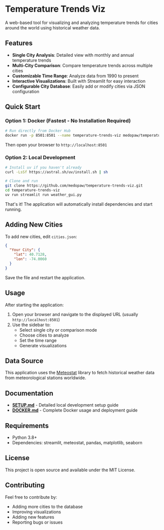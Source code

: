 # Temperature Trends Viz

A web-based tool for visualizing and analyzing temperature trends for cities around the world using historical weather data.

## Features

- **Single City Analysis**: Detailed view with monthly and annual temperature trends
- **Multi-City Comparison**: Compare temperature trends across multiple cities
- **Customizable Time Range**: Analyze data from 1990 to present
- **Interactive Visualizations**: Built with Streamlit for easy interaction
- **Configurable City Database**: Easily add or modify cities via JSON configuration

## Quick Start

### Option 1: Docker (Fastest - No Installation Required)

```bash
# Run directly from Docker Hub
docker run -p 8501:8501 --name temperature-trends-viz medopaw/temperature-trends-viz:latest
```

Then open your browser to `http://localhost:8501`

### Option 2: Local Development

```bash
# Install uv if you haven't already
curl -LsSf https://astral.sh/uv/install.sh | sh

# Clone and run
git clone https://github.com/medopaw/temperature-trends-viz.git
cd temperature-trends-viz
uv run streamlit run weather_gui.py
```

That's it! The application will automatically install dependencies and start running.

## Adding New Cities

To add new cities, edit `cities.json`:

```json
{
  "Your City": {
    "lat": 40.7128,
    "lon": -74.0060
  }
}
```

Save the file and restart the application.

## Usage

After starting the application:

1. Open your browser and navigate to the displayed URL (usually `http://localhost:8501`)
2. Use the sidebar to:
   - Select single city or comparison mode
   - Choose cities to analyze
   - Set the time range
   - Generate visualizations

## Data Source

This application uses the [Meteostat](https://meteostat.net/) library to fetch historical weather data from meteorological stations worldwide.

## Documentation

- **[SETUP.md](SETUP.md)** - Detailed local development setup guide
- **[DOCKER.md](DOCKER.md)** - Complete Docker usage and deployment guide

## Requirements

- Python 3.8+
- Dependencies: streamlit, meteostat, pandas, matplotlib, seaborn

## License

This project is open source and available under the MIT License.

## Contributing

Feel free to contribute by:
- Adding more cities to the database
- Improving visualizations
- Adding new features
- Reporting bugs or issues
